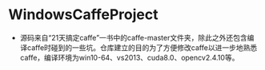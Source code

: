 # WindowsCaffeProject
* 源码来自“21天搞定caffe”一书中的caffe-master文件夹，除此之外还包含编译caffe时碰到的一些坑。仓库建立的目的为了方便修改caffe以进一步地熟悉caffe，编译环境为win10-64、vs2013、cuda8.0、opencv2.4.10等。
